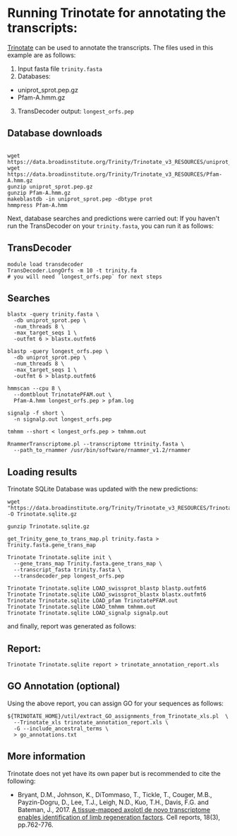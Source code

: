 # Running Trinotate for annotating the transcripts:

[Trinotate](https://github.com/Trinotate/Trinotate.github.io/wiki) can be used to annotate the transcripts. The files used in this example are as follows:

1. Input fasta file `trinity.fasta`
2. Databases:
  * uniprot_sprot.pep.gz
  * Pfam-A.hmm.gz
3. TransDecoder output: `longest_orfs.pep`


## Database downloads
```

wget https://data.broadinstitute.org/Trinity/Trinotate_v3_RESOURCES/uniprot_sprot.pep.gz
wget https://data.broadinstitute.org/Trinity/Trinotate_v3_RESOURCES/Pfam-A.hmm.gz
gunzip uniprot_sprot.pep.gz
gunzip Pfam-A.hmm.gz
makeblastdb -in uniprot_sprot.pep -dbtype prot
hmmpress Pfam-A.hmm
```


Next, database searches and predictions were carried out:
If you haven't run the TransDecoder on your `trinity.fasta`, you can run it as follows:

## TransDecoder

```
module load transdecoder
TransDecoder.LongOrfs -m 10 -t trinity.fa
# you will need `longest_orfs.pep` for next steps
```


## Searches

```
blastx -query trinity.fasta \
  -db uniprot_sprot.pep \
  -num_threads 8 \
  -max_target_seqs 1 \
  -outfmt 6 > blastx.outfmt6
  
blastp -query longest_orfs.pep \
  -db uniprot_sprot.pep \
  -num_threads 8 \
  -max_target_seqs 1 \
  -outfmt 6 > blastp.outfmt6
  
hmmscan --cpu 8 \
  --domtblout TrinotatePFAM.out \
  Pfam-A.hmm longest_orfs.pep > pfam.log
  
signalp -f short \
  -n signalp.out longest_orfs.pep
  
tmhmm --short < longest_orfs.pep > tmhmm.out

RnammerTranscriptome.pl --transcriptome ttrinity.fasta \
  --path_to_rnammer /usr/bin/software/rnammer_v1.2/rnammer
```

## Loading results

Trinotate SQLite Database was updated with the new predictions:

```
wget "https://data.broadinstitute.org/Trinity/Trinotate_v3_RESOURCES/Trinotate_v3.sqlite.gz" -O Trinotate.sqlite.gz

gunzip Trinotate.sqlite.gz

get_Trinity_gene_to_trans_map.pl trinity.fasta >  Trinity.fasta.gene_trans_map

Trinotate Trinotate.sqlite init \
  --gene_trans_map Trinity.fasta.gene_trans_map \
  --transcript_fasta trinity.fasta \
  --transdecoder_pep longest_orfs.pep
  
Trinotate Trinotate.sqlite LOAD_swissprot_blastp blastp.outfmt6
Trinotate Trinotate.sqlite LOAD_swissprot_blastx blastx.outfmt6
Trinotate Trinotate.sqlite LOAD_pfam TrinotatePFAM.out
Trinotate Trinotate.sqlite LOAD_tmhmm tmhmm.out
Trinotate Trinotate.sqlite LOAD_signalp signalp.out
```

and finally, report was generated as follows:

## Report:

```
Trinotate Trinotate.sqlite report > trinotate_annotation_report.xls
```


## GO Annotation (optional)

Using the above report, you can assign GO for your sequences as follows:

```
${TRINOTATE_HOME}/util/extract_GO_assignments_from_Trinotate_xls.pl  \
  --Trinotate_xls trinotate_annotation_report.xls \
  -G --include_ancestral_terms \
  > go_annotations.txt
```

## More information

Trinotate does not yet have its own paper but is recommended to cite the following:

* Bryant, D.M., Johnson, K., DiTommaso, T., Tickle, T., Couger, M.B., Payzin-Dogru, D., Lee, T.J., Leigh, N.D., Kuo, T.H., Davis, F.G. and Bateman, J., 2017. [A tissue-mapped axolotl de novo transcriptome enables identification of limb regeneration factors](https://pubmed.ncbi.nlm.nih.gov/28099853/). Cell reports, 18(3), pp.762-776. 

